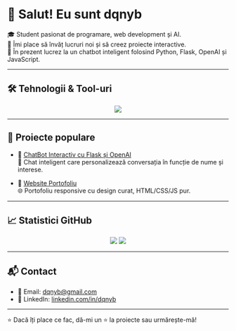# 👋 Salut! Eu sunt dqnyb

🎓 Student pasionat de programare, web development și AI.  
💬 Îmi place să învăț lucruri noi și să creez proiecte interactive.  
🚀 În prezent lucrez la un chatbot inteligent folosind Python, Flask, OpenAI și JavaScript.  

---

## 🛠️ Tehnologii & Tool-uri

<p align="center">
  <img src="https://skillicons.dev/icons?i=py,js,html,css,flask,react,nodejs,git,github,vscode,figma" />
</p>

---

## 📂 Proiecte populare

- 🔹 [ChatBot Interactiv cu Flask și OpenAI](https://github.com/dqnyb/chatbot-flask-openai)  
  🧠 Chat inteligent care personalizează conversația în funcție de nume și interese.

- 🔹 [Website Portofoliu](https://github.com/dqnyb/portofoliu-site)  
  🌐 Portofoliu responsive cu design curat, HTML/CSS/JS pur.

---

## 📈 Statistici GitHub

<p align="center">
  <img src="https://github-readme-stats.vercel.app/api?username=dqnyb&show_icons=true&theme=tokyonight" />
  <img src="https://github-readme-stats.vercel.app/api/top-langs/?username=dqnyb&layout=compact&theme=tokyonight" />
</p>

---

## 📬 Contact

- 📧 Email: [dqnyb@gmail.com](mailto:dqnyb@gmail.com)  
- 💼 LinkedIn: [linkedin.com/in/dqnyb](https://linkedin.com/in/dqnyb)

---

⭐ Dacă îți place ce fac, dă-mi un ⭐ la proiecte sau urmărește-mă!
